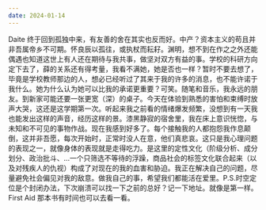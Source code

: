 ```yaml
---
date: 2024-01-14
---
```


Daite 终于回到孤独中来，有友善的舍在其实也反而好。中产？资本主义的苟且并非吾属帝乡不可期。怀良辰以孤往，或执杖而耘耔。渊明，想不到在作之之外还能偶遇也知道这世上有人还在期待与我共事，做坚对双方有益的事。学校的科研方向定下去了，薛的关系还有得考量，我看不满她，她是否也一样？暂时不要去想了，毕竟是学校教师那边的人，想必已经听过了其来于我的许多的消息，也不能许诺于我什么。她为什么认为她可以比我的承诺更重要？可笑。随笔和音乐，我永远的朋友。到新家可能还要一张更宽（深）的桌子。今天在体验到熟悉的害怕和束缚时放声大哭，这还是这学期第一次。听起来我之前看的情绪爆发频繁，没想到有一天我也能发出这样的声音，经历这样的景。漆黑静寂的宿舍里，我在床上意识恍惚，与未知和不可见的事物作战。现在我感到好多了。每个接触我的人都抱怨我作息颠倒，这并非吾愿，每次开始时，正常时没人在意，他们真悲哀。这只是我心理问题的表现之一，就像身体的表现就是走得吃力。是这里的定性文化（阶级分析、成分划分、政治批斗、…一个只筛选不等待的浮躁，商品社会的标签文化联合起来（以及对残疾人的仇视）构成了对现在的我的血害和胁迫。我正在解决自己的问题，尽量避免社会偏见对我的敌意。做我自己的事，希望我们都能活在爱里。P.S.时空定位是个封闭办法，下次崩溃可以找一下之前的总好？记一下地址。就像是第一样。First Aid 那本书有时间也可以去看一看。

